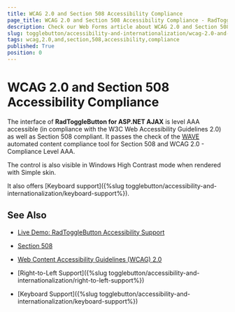 ```yaml
---
title: WCAG 2.0 and Section 508 Accessibility Compliance
page_title: WCAG 2.0 and Section 508 Accessibility Compliance - RadToggleButton
description: Check our Web Forms article about WCAG 2.0 and Section 508 Accessibility Compliance.
slug: togglebutton/accessibility-and-internationalization/wcag-2.0-and-section-508-accessibility-compliance
tags: wcag,2.0,and,section,508,accessibility,compliance
published: True
position: 0
---
```


# WCAG 2.0 and Section 508 Accessibility Compliance

The interface of **RadToggleButton for ASP.NET AJAX** is level AAA accessible (in compliance with the W3C Web Accessibility Guidelines 2.0) as well as Section 508 compliant. It passes the check of the [WAVE](http://wave.webaim.org/) automated content compliance tool for Section 508 and WCAG 2.0 - Compliance Level AAA.

The control is also visible in Windows High Contrast mode when rendered with Simple skin.

It also offers [Keyboard support]({%slug togglebutton/accessibility-and-internationalization/keyboard-support%}).

## See Also

 * [Live Demo: RadToggleButton Accessibility Support](https://demos.telerik.com/aspnet-ajax/togglebutton/examples/accessibility-support/defaultcs.aspx)

 * [Section 508](http://www.section508.gov/)

 * [Web Content Accessibility Guidelines (WCAG) 2.0](https://www.w3.org/TR/WCAG/)

 * [Right-to-Left Support]({%slug togglebutton/accessibility-and-internationalization/right-to-left-support%})

 * [Keyboard Support]({%slug togglebutton/accessibility-and-internationalization/keyboard-support%})
